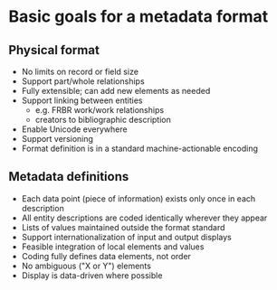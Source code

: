# Basic goals for a metadata format

## Physical format

* No limits on record or field size
* Support part/whole relationships
* Fully extensible; can add new elements as needed
* Support linking between entities 
  * e.g. FRBR work/work relationships
  * creators to bibliographic description
* Enable Unicode everywhere
* Support versioning
* Format definition is in a standard machine-actionable encoding

## Metadata definitions

* Each data point (piece of information) exists only once in each description
* All entity descriptions are coded identically wherever they appear
* Lists of values maintained outside the format standard
* Support internationalization of input and output displays
* Feasible integration of local elements and values
* Coding fully defines data elements, not order
* No ambiguous ("X or Y") elements
* Display is data-driven where possible

